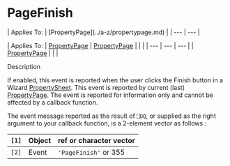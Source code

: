 




<h1 class="heading"><span class="name">PageFinish</span></h1>
| Applies To: | [PropertyPage](../a-z/propertypage.md) |
| --- | ---  |

| Applies To: | [PropertyPage](../a-z/propertypage.md) | [PropertyPage](../a-z/propertypage.md) |  |  |
| --- | --- | ---  |
| [PropertyPage](../a-z/propertypage.md) |  |  |


Description


If enabled, this event is reported when the user clicks the Finish button in a Wizard [PropertySheet](../a-z/propertysheet.md). This event is reported by current (last) [PropertyPage](../a-z/propertypage.md). The event is reported for information only and cannot be affected by a callback function.


The event message reported as the result of `⎕DQ`, or supplied as the right argument to your callback function, is a 2-element vector as follows :

| `[1]` | Object | ref or character vector |
| --- | --- | ---  |
| `[2]` | Event | `'PageFinish'` or 355 |



